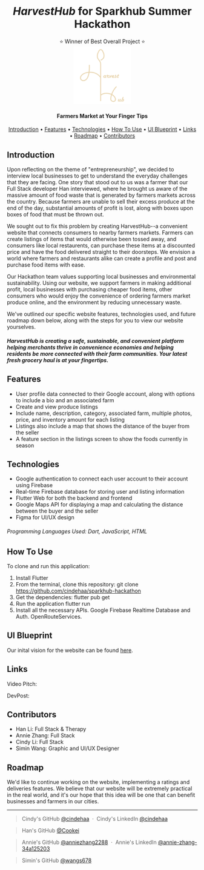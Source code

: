 <h1 align="center">
  <br>
  <i>HarvestHub</i> for Sparkhub Summer Hackathon
  <br>
</h1>
<p align="center">
    ⭐ Winner of Best Overall Project ⭐
    <br>
    <img src="sparkhub_app/assets/harvest_hub.png" alt="HarvestHub's Logo" width="30%">
</p>


<h4 align="center">Farmers Market at Your Finger Tips</h4>

<p align="center">
  <a href="#introduction">Introduction</a> •
  <a href="#features">Features</a> •
  <a href="#technologies">Technologies</a> •
  <a href="#how-to-use">How To Use</a> •
  <a href="#ui-blueprint">UI Blueprint</a> •
  <a href="#links">Links</a> •
  <a href="#roadmap">Roadmap</a> •
  <a href="#contributors">Contributors</a> 
</p>

## Introduction
Upon reflecting on the theme of "entrepreneurship", we decided to interview local businesses to get to understand the everyday challenges that they are facing. One story that stood out to us was a farmer that our Full Stack developer Han interviewed, where he brought us aware of the massive amount of food waste that is generated by farmers markets across the country. Because farmers are unable to sell their excess produce at the end of the day, substantial amounts of profit is lost, along with boxes upon boxes of food that must be thrown out.

We sought out to fix this problem by creating HarvestHub--a convenient website that connects consumers to nearby farmers markets. Farmers can create listings of items that would otherwise been tossed away, and consumers like local restaurents, can purchase these items at a discounted price and have the food delivered straight to their doorsteps. We envision a world where farmers and restaurants alike can create a profile and post and purchase food items with ease.

Our Hackathon team values supporting local businesses and environmental sustainability. Using our website, we support farmers in making additional profit, local businesses with purchasing cheaper food items, other consumers who would enjoy the convenience of ordering farmers market produce online, and the environment by reducing unnecessary waste.

We've outlined our specific website features, technologies used, and future roadmap down below, along with the steps for you to view our website yourselves.

##### HarvestHub is creating a safe, sustainable, and convenient platform helping merchants thrive in convenience economies and helping residents be more connected with their farm communities. Your latest fresh grocery haul is at your fingertips.

## Features
* User profile data connected to their Google account, along with options to include a bio and an associated farm
* Create and view produce listings
* Include name, description, category, associated farm, multiple photos, price, and inventory amount for each listing
* Listings also include a map that shows the distance of the buyer from the seller
* A feature section in the listings screen to show the foods currently in season

## Technologies
* Google authentication to connect each user account to their account using Firebase
* Real-time Firebase database for storing user and listing information
* Flutter Web for both the backend and frontend
* Google Maps API for displaying a map and calculating the distance between the buyer and the seller
* Figma for UI/UX design

###### Programming Languages Used: Dart, JavaScript, HTML

## How To Use
To clone and run this application:

1. Install Flutter
2. From the terminal, clone this repository:
git clone https://github.com/cindehaa/sparkhub-hackathon
2. Get the dependencies:
flutter pub get
4. Run the application
flutter run
5. Install all the necessary APIs. Google Firebase Realtime Database and Auth. OpenRouteServices.

## UI Blueprint
Our inital vision for the website can be found [here](https://drive.google.com/file/d/1etcueorTo19ERqrDJEyxantDRZmUsMKa/view?usp=drive_link).

## Links
Video Pitch:

DevPost:

## Contributors
* Han Li: Full Stack & Therapy
* Annie Zhang: Full Stack
* Cindy Li: Full Stack
* Simin Wang: Graphic and UI/UX Designer

## Roadmap
We'd like to continue working on the website, implementing a ratings and deliveries features. We believe that our website will be extremely practical in the real world, and it's our hope that this idea will be one that can benefit businesses and farmers in our cities.

---
> Cindy's GitHub [@cindehaa](https://github.com/cindehaa) &nbsp;&middot;&nbsp;
> Cindy's LinkedIn [@cindehaa](https://www.linkedin.com/in/cindehaa/) 


> Han's GitHub [@Cookei](https://github.com/Cookei) 


> Annie's GitHub [@anniezhang2288](https://github.com/anniezhang2288)  &nbsp;&middot;&nbsp;
> Annie's LinkedIn [@annie-zhang-34a125203](https://www.linkedin.com/in/annie-zhang-34a125203)


> Simin's GitHub [@wangs678](https://github.com/wangs678) 
